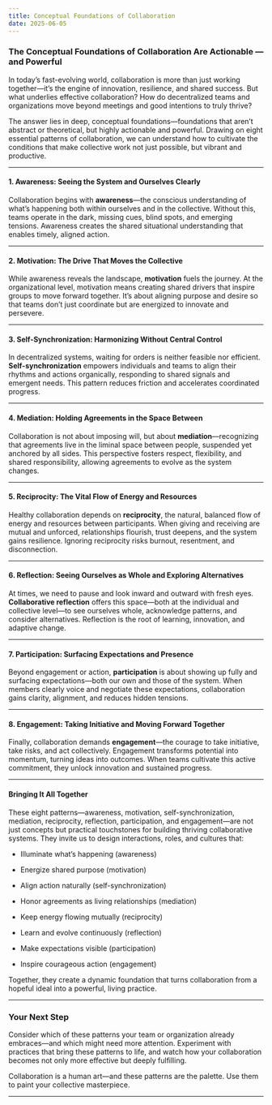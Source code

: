 ```yaml
---
title: Conceptual Foundations of Collaboration
date: 2025-06-05
---
```


### The Conceptual Foundations of Collaboration Are Actionable — and Powerful

In today’s fast-evolving world, collaboration is more than just working together—it’s the engine of innovation, resilience, and shared success. But what underlies effective collaboration? How do decentralized teams and organizations move beyond meetings and good intentions to truly thrive?

The answer lies in deep, conceptual foundations—foundations that aren’t abstract or theoretical, but highly actionable and powerful. Drawing on eight essential patterns of collaboration, we can understand how to cultivate the conditions that make collective work not just possible, but vibrant and productive.  

---

#### 1. Awareness: Seeing the System and Ourselves Clearly

Collaboration begins with **awareness**—the conscious understanding of what’s happening both within ourselves and in the collective. Without this, teams operate in the dark, missing cues, blind spots, and emerging tensions. Awareness creates the shared situational understanding that enables timely, aligned action.

---

#### 2. Motivation: The Drive That Moves the Collective

While awareness reveals the landscape, **motivation** fuels the journey. At the organizational level, motivation means creating shared drivers that inspire groups to move forward together. It’s about aligning purpose and desire so that teams don’t just coordinate but are energized to innovate and persevere.

---

#### 3. Self-Synchronization: Harmonizing Without Central Control

In decentralized systems, waiting for orders is neither feasible nor efficient. **Self-synchronization** empowers individuals and teams to align their rhythms and actions organically, responding to shared signals and emergent needs. This pattern reduces friction and accelerates coordinated progress.

---

#### 4. Mediation: Holding Agreements in the Space Between

Collaboration is not about imposing will, but about **mediation**—recognizing that agreements live in the liminal space between people, suspended yet anchored by all sides. This perspective fosters respect, flexibility, and shared responsibility, allowing agreements to evolve as the system changes.

---

#### 5. Reciprocity: The Vital Flow of Energy and Resources

Healthy collaboration depends on **reciprocity**, the natural, balanced flow of energy and resources between participants. When giving and receiving are mutual and unforced, relationships flourish, trust deepens, and the system gains resilience. Ignoring reciprocity risks burnout, resentment, and disconnection.

---

#### 6. Reflection: Seeing Ourselves as Whole and Exploring Alternatives

At times, we need to pause and look inward and outward with fresh eyes. **Collaborative reflection** offers this space—both at the individual and collective level—to see ourselves whole, acknowledge patterns, and consider alternatives. Reflection is the root of learning, innovation, and adaptive change.

---

#### 7. Participation: Surfacing Expectations and Presence

Beyond engagement or action, **participation** is about showing up fully and surfacing expectations—both our own and those of the system. When members clearly voice and negotiate these expectations, collaboration gains clarity, alignment, and reduces hidden tensions.

---

#### 8. Engagement: Taking Initiative and Moving Forward Together

Finally, collaboration demands **engagement**—the courage to take initiative, take risks, and act collectively. Engagement transforms potential into momentum, turning ideas into outcomes. When teams cultivate this active commitment, they unlock innovation and sustained progress.

---

#### Bringing It All Together

These eight patterns—awareness, motivation, self-synchronization, mediation, reciprocity, reflection, participation, and engagement—are not just concepts but practical touchstones for building thriving collaborative systems. They invite us to design interactions, roles, and cultures that:

- Illuminate what’s happening (awareness)
    
- Energize shared purpose (motivation)
    
- Align action naturally (self-synchronization)
    
- Honor agreements as living relationships (mediation)
    
- Keep energy flowing mutually (reciprocity)
    
- Learn and evolve continuously (reflection)
    
- Make expectations visible (participation)
    
- Inspire courageous action (engagement)
    

Together, they create a dynamic foundation that turns collaboration from a hopeful ideal into a powerful, living practice.

---

### Your Next Step

Consider which of these patterns your team or organization already embraces—and which might need more attention. Experiment with practices that bring these patterns to life, and watch how your collaboration becomes not only more effective but deeply fulfilling.

Collaboration is a human art—and these patterns are the palette. Use them to paint your collective masterpiece.

***


